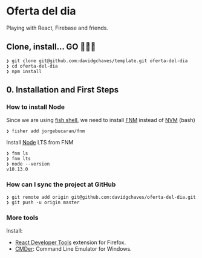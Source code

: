 # Oferta del dia

Playing with React, Firebase and friends.

## Clone, install... GO 🚀🤖👾

```
❯ git clone git@github.com:davidgchaves/template.git oferta-del-dia
❯ cd oferta-del-dia
❯ npm install
```

## 0. Installation and First Steps

### How to install Node

Since we are using [fish shell](https://fishshell.com/), we need to install [FNM](https://github.com/jorgebucaran/fnm) instead of [NVM](https://github.com/creationix/nvm) (bash)

```
❯ fisher add jorgebucaran/fnm
```

Install [Node](https://nodejs.org/en/) LTS from FNM

```
❯ fnm ls
❯ fnm lts
❯ node --version
v10.13.0
```

### How can I sync the project at GitHub

```
❯ git remote add origin git@github.com:davidgchaves/oferta-del-dia.git
❯ git push -u origin master
```

### More tools

Install:

- [React Developer Tools](https://addons.mozilla.org/en-US/firefox/addon/react-devtools/) extension for Firefox.
- [CMDer](http://cmder.net/): Command Line Emulator for Windows.
